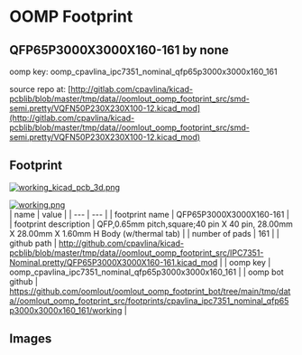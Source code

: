 # OOMP Footprint  
## QFP65P3000X3000X160-161  by none  
  
oomp key: oomp_cpavlina_ipc7351_nominal_qfp65p3000x3000x160_161  
  
source repo at: [http://gitlab.com/cpavlina/kicad-pcblib/blob/master/tmp/data//oomlout_oomp_footprint_src/smd-semi.pretty/VQFN50P230X230X100-12.kicad_mod](http://gitlab.com/cpavlina/kicad-pcblib/blob/master/tmp/data//oomlout_oomp_footprint_src/smd-semi.pretty/VQFN50P230X230X100-12.kicad_mod)  
## Footprint  
  
[![working_kicad_pcb_3d.png](working_kicad_pcb_3d_600.png)](working_kicad_pcb_3d.png)  
  
[![working.png](working_600.png)](working.png)  
| name | value | 
| --- | --- | 
| footprint name | QFP65P3000X3000X160-161 | 
| footprint description | QFP,0.65mm pitch,square;40 pin X 40 pin, 28.00mm X 28.00mm X 1.60mm H Body (w/thermal tab) | 
| number of pads | 161 | 
| github path | http://github.com/cpavlina/kicad-pcblib/blob/master/tmp/data//oomlout_oomp_footprint_src/IPC7351-Nominal.pretty/QFP65P3000X3000X160-161.kicad_mod | 
| oomp key | oomp_cpavlina_ipc7351_nominal_qfp65p3000x3000x160_161 | 
| oomp bot github | https://github.com/oomlout/oomlout_oomp_footprint_bot/tree/main/tmp/data//oomlout_oomp_footprint_src/footprints/cpavlina_ipc7351_nominal_qfp65p3000x3000x160_161/working | 
## Images  
